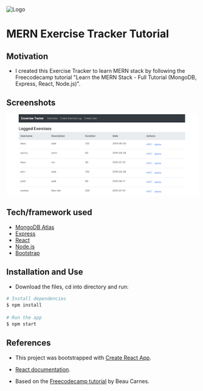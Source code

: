
![Logo](./src/components/images/logo.png) 
# MERN Exercise Tracker Tutorial

## Motivation

- I created this Exercise Tracker to learn MERN stack by following the Freecodecamp tutorial "Learn the MERN Stack - Full Tutorial (MongoDB, Express, React, Node.js)".

## Screenshots

![screenshot](./src/images/screenshot.png)

## Tech/framework used

- [MongoDB Atlas](https://www.mongodb.com/cloud/atlas)
- [Express](https://expressjs.com/)
- [React](https://reactjs.org/)
- [Node.js](https://nodejs.org/en/)
- [Bootstrap](https://getbootstrap.com/)

## Installation and Use

- Download the files, cd into directory and run:
```bash
# Install dependencies
$ npm install

# Run the app
$ npm start
```
## References

- This project was bootstrapped with [Create React App](https://github.com/facebook/create-react-app).
- [React documentation](https://reactjs.org/).

- Based on the [Freecodecamp tutorial](https://www.youtube.com/watch?v=7CqJlxBYj-M&t=2416s) by Beau Carnes.

